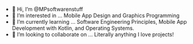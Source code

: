 - 👋 Hi, I’m @MPsoftwarenstuff
- 👀 I’m interested in ... Mobile App Design and Graphics Programming
- 🌱 I’m currently learning ... Software Engineering Principles, Mobile App Development with Kotlin, and Operating Systems.
- 💞️ I’m looking to collaborate on ... Literally anything I love projects!
